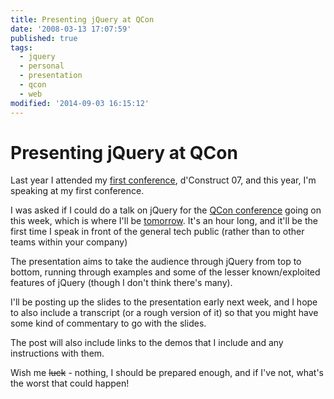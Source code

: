 ```yaml
---
title: Presenting jQuery at QCon
date: '2008-03-13 17:07:59'
published: true
tags:
  - jquery
  - personal
  - presentation
  - qcon
  - web
modified: '2014-09-03 16:15:12'
---
```

# Presenting jQuery at QCon

Last year I attended my [first conference](http://twitter.com/rem/statuses/252197402), d'Construct 07, and this year, I'm speaking at my first conference.

I was asked if I could do a talk on jQuery for the [QCon conference](http://jaoo.dk:80/london-2008/tracks/show_track.jsp?trackOID=100) going on this week, which is where I'll be [tomorrow](http://jaoo.dk:80/london-2008/presentation/The+DOM+scripting+toolkit%3A+jQuery).  It's an hour long, and it'll be the first time I speak in front of the general tech public (rather than to other teams within your company)


<!--more-->

The presentation aims to take the audience through jQuery from top to bottom, running through examples and some of the lesser known/exploited features of jQuery (though I don't think there's many).

I'll be posting up the slides to the presentation early next week, and I hope to also include a transcript (or a rough version of it) so that you might have some kind of commentary to go with the slides.

The post will also include links to the demos that I include and any instructions with them.

Wish me <del>luck</del> - nothing, I should be prepared enough, and if I've not, what's the worst that could happen!
